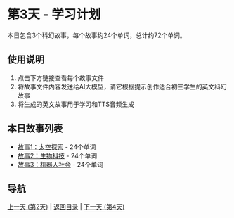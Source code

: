 # 第3天 - 学习计划

本日包含3个科幻故事，每个故事约24个单词，总计约72个单词。

## 使用说明

1. 点击下方链接查看每个故事文件
2. 将故事文件内容发送给AI大模型，请它根据提示创作适合初三学生的英文科幻故事
3. 将生成的英文故事用于学习和TTS音频生成

## 本日故事列表

- [故事1：太空探索](./story_3_1.md) - 24个单词
- [故事2：生物科技](./story_3_2.md) - 24个单词
- [故事3：机器人社会](./story_3_3.md) - 24个单词

## 导航

[上一天 (第2天)](../day_2/day_2_index.md) | [返回目录](../master_index.md) | [下一天 (第4天)](../day_4/day_4_index.md)
